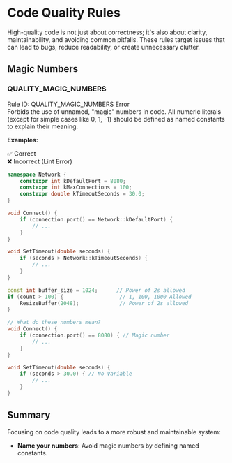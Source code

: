 # Code Quality Rules

High-quality code is not just about correctness; it's also about clarity, maintainability, and avoiding common pitfalls. These rules target issues that can lead to bugs, reduce readability, or create unnecessary clutter.

## Magic Numbers

<div class="rule-card">
<h3 class="rule-title">QUALITY_MAGIC_NUMBERS</h3>
<div class="rule-metadata">
    <span class="rule-id">Rule ID: QUALITY_MAGIC_NUMBERS</span>
    <span class="severity-badge severity-error">Error</span>
</div>
<div class="rule-description">
Forbids the use of unnamed, "magic" numbers in code. All numeric literals (except for simple cases like 0, 1, -1) should be defined as named constants to explain their meaning.
</div>

**Examples:**

<div class="code-comparison-container">
<div class="code-comparison-header">
<div class="good-header">✅ Correct</div>
<div class="bad-header">❌ Incorrect (Lint Error)</div>
</div>
<div class="code-comparison">
<div class="code-good">

```cpp
namespace Network {
    constexpr int kDefaultPort = 8080;
    constexpr int kMaxConnections = 100;
    constexpr double kTimeoutSeconds = 30.0;
}

void Connect() {
    if (connection.port() == Network::kDefaultPort) {
        // ...
    }
}

void SetTimeout(double seconds) {
    if (seconds > Network::kTimeoutSeconds) {
        // ...
    }
}

const int buffer_size = 1024;      // Power of 2s allowed
if (count > 100) {                  // 1, 100, 1000 Allowed
    ResizeBuffer(2048);             // Power of 2s allowed
}
```

</div>
<div class="code-bad">

```cpp
// What do these numbers mean?
void Connect() {
    if (connection.port() == 8080) { // Magic number
        // ...
    }
}

void SetTimeout(double seconds) {
    if (seconds > 30.0) { // No Variable
        // ...
    }
}
```

</div>
</div>
</div>
</div>


## Summary

Focusing on code quality leads to a more robust and maintainable system:

- **Name your numbers**: Avoid magic numbers by defining named constants.